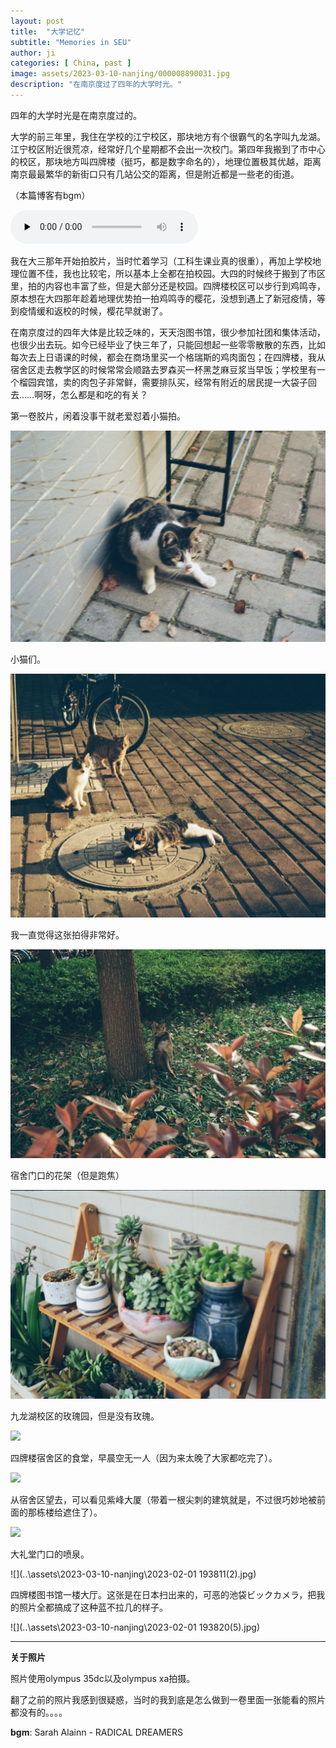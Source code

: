 ```yaml
---
layout: post
title:  "大学记忆"
subtitle: "Memories in SEU"
author: ji
categories: [ China, past ]
image: assets/2023-03-10-nanjing/000008890031.jpg
description: "在南京度过了四年的大学时光。"
---
```




四年的大学时光是在南京度过的。

大学的前三年里，我住在学校的江宁校区，那块地方有个很霸气的名字叫九龙湖。江宁校区附近很荒凉，经常好几个星期都不会出一次校门。第四年我搬到了市中心的校区，那块地方叫四牌楼（挺巧，都是数字命名的），地理位置极其优越，距离南京最最繁华的新街口只有几站公交的距离，但是附近都是一些老的街道。

（本篇博客有bgm）

<audio id="audio" controls="" preload="none">
<source id="mp3" src="..\assets\2023-03-10-nanjing\Sarah Alainn - RADICAL DREAMERS.mp3">
</audio>


我在大三那年开始拍胶片，当时忙着学习（工科生课业真的很重），再加上学校地理位置不佳，我也比较宅，所以基本上全都在拍校园。大四的时候终于搬到了市区里，拍的内容也丰富了些，但是大部分还是校园。四牌楼校区可以步行到鸡鸣寺，原本想在大四那年趁着地理优势拍一拍鸡鸣寺的樱花，没想到遇上了新冠疫情，等到疫情缓和返校的时候，樱花早就谢了。

在南京度过的四年大体是比较乏味的，天天泡图书馆，很少参加社团和集体活动，也很少出去玩。如今已经毕业了快三年了，只能回想起一些零零散散的东西，比如每次去上日语课的时候，都会在商场里买一个格瑞斯的鸡肉面包；在四牌楼，我从宿舍区走去教学区的时候常常会顺路去罗森买一杯黑芝麻豆浆当早饭；学校里有一个榴园宾馆，卖的肉包子非常鲜，需要排队买，经常有附近的居民提一大袋子回去……啊呀，怎么都是和吃的有关？



第一卷胶片，闲着没事干就老爱怼着小猫拍。



![](..\assets\2023-03-10-nanjing\000022020004.jpg)



小猫们。



![](..\assets\2023-03-10-nanjing\000022020008.jpg)



我一直觉得这张拍得非常好。

![](..\assets\2023-03-10-nanjing\nj1.jpg)



宿舍门口的花架（但是跑焦）

![](..\assets\2023-03-10-nanjing\000022020030.jpg)



九龙湖校区的玫瑰园，但是没有玫瑰。

![](..\assets\2023-03-10-nanjing\000064440004.jpg)



四牌楼宿舍区的食堂，早晨空无一人（因为来太晚了大家都吃完了）。

![](..\assets\2023-03-10-nanjing\000008890031.jpg)



从宿舍区望去，可以看见紫峰大厦（带着一根尖刺的建筑就是，不过很巧妙地被前面的那栋楼给遮住了）。

![](..\assets\2023-03-10-nanjing\000003330018.jpg)



大礼堂门口的喷泉。

![](..\assets\2023-03-10-nanjing\2023-02-01 193811(2).jpg)



四牌楼图书馆一楼大厅。这张是在日本扫出来的，可恶的池袋ビックカメラ，把我的照片全都搞成了这种蓝不拉几的样子。

![](..\assets\2023-03-10-nanjing\2023-02-01 193820(5).jpg)



----

**关于照片**



照片使用olympus 35dc以及olympus xa拍摄。

翻了之前的照片我感到很疑惑，当时的我到底是怎么做到一卷里面一张能看的照片都没有的。。。。

**bgm**: Sarah Alainn - RADICAL DREAMERS